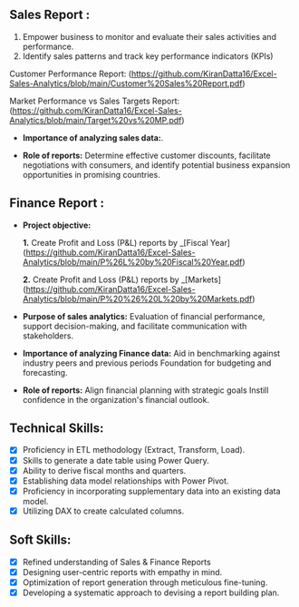 ## Sales Report :

1. Empower business to monitor and evaluate their sales activities and performance.
2. Identify sales patterns and track key performance indicators (KPIs)

Customer Performance Report: (https://github.com/KiranDatta16/Excel-Sales-Analytics/blob/main/Customer%20Sales%20Report.pdf)
  
Market Performance vs Sales Targets Report: (https://github.com/KiranDatta16/Excel-Sales-Analytics/blob/main/Target%20vs%20MP.pdf)
 

- **Importance of analyzing sales data:**.

- **Role of reports:** Determine effective customer discounts, facilitate negotiations with consumers, and identify potential business expansion opportunities in promising countries.


## Finance Report :

- **Project objective:** 

    **1.** Create Profit and Loss (P&L) reports by _[Fiscal Year] (https://github.com/KiranDatta16/Excel-Sales-Analytics/blob/main/P%26L%20by%20Fiscal%20Year.pdf)
  
  **2.** Create Profit and Loss (P&L) reports by _[Markets] (https://github.com/KiranDatta16/Excel-Sales-Analytics/blob/main/P%20%26%20L%20by%20Markets.pdf)
- **Purpose of sales analytics:** Evaluation of financial performance, support decision-making, and facilitate communication with stakeholders.
  
- **Importance of analyzing Finance data:** Aid in benchmarking against industry peers and previous periods Foundation for budgeting and forecasting.

- **Role of reports:** Align financial planning with strategic goals Instill confidence in the organization's financial outlook.


## Technical Skills:
- [x]	Proficiency in ETL methodology (Extract, Transform, Load).
- [x]	Skills to generate a date table using Power Query.
- [x]	Ability to derive fiscal months and quarters.
- [x]	Establishing data model relationships with Power Pivot.
- [x]	Proficiency in incorporating supplementary data into an existing data model.
- [x]	Utilizing DAX to create calculated columns.

## Soft Skills:
- [x]	Refined understanding of Sales & Finance Reports
- [x]	Designing user-centric reports with empathy in mind.
- [x]	Optimization of report generation through meticulous fine-tuning.
- [x]	Developing a systematic approach to devising a report building plan.
